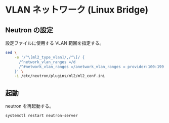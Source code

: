 # VLAN ネットワーク (Linux Bridge)

## Neutron の設定

設定ファイルに使用する VLAN 範囲を指定する。

```sh
sed \
    -e '/^\[ml2_type_vlan]/,/^\[/ {
      /^network_vlan_ranges =/d
      /^#network_vlan_ranges =/anetwork_vlan_ranges = provider:100:199
    }' \
    -i /etc/neutron/plugins/ml2/ml2_conf.ini
```

## 起動

neutron を再起動する。

```sh
systemctl restart neutron-server
```
